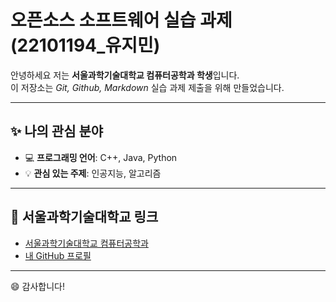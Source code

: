 # 오픈소스 소프트웨어 실습 과제 (22101194_유지민)

안녕하세요 저는 **서울과학기술대학교 컴퓨터공학과 학생**입니다.  
이 저장소는 *Git, Github, Markdown* 실습 과제 제출을 위해 만들었습니다.

---

## ✨ 나의 관심 분야
* :computer: **프로그래밍 언어**: C++, Java, Python
* :bulb: **관심 있는 주제**: 인공지능, 알고리즘

---


## 🔗 서울과학기술대학교 링크
* [서울과학기술대학교 컴퓨터공학과](https://computer.seoultech.ac.kr/)  
* [내 GitHub 프로필](https://github.com/lucete-min)

---

:smile: 감사합니다!
